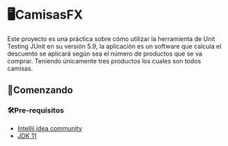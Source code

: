 # 🖥️CamisasFX

Este proyecto es una práctica sobre cómo utilizar la herramienta de Unit Testing JUnit en su versión 5.9, la aplicación es un software que calcula el descuento se aplicará según sea el número de productos que se va comprar. Teniendo únicamente tres productos los cuales son todos camisas.

## 📓Comenzando



### 🛠️Pre-requisitos

* [Intellij idea community](https://www.jetbrains.com/idea/)
* [JDK 11](https://jdk.java.net/archive/)
